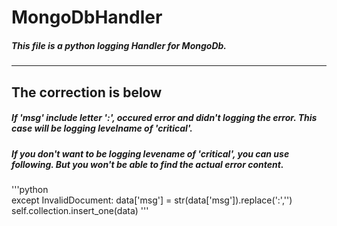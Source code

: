 # MongoDbHandler
##### This file is a python logging Handler for MongoDb.
***    
## The correction is below
##### If 'msg' include letter ':',  occured error and didn't logging the error. This case will be logging levelname of 'critical'.
##### If you don't want to be logging levename of 'critical', you can use following. But you won't be able to find the actual error content.
'''python    
          except InvalidDocument:
                    data['msg'] = str(data['msg']).replace(':','')
                    self.collection.insert_one(data)
'''
